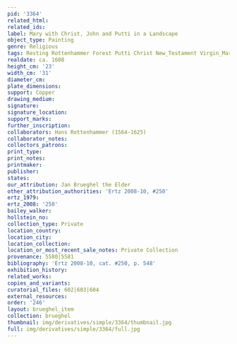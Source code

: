 ```yaml
---
pid: '3364'
related_html: 
related_ids: 
label: Mary with Christ, John and Putti in a Landscape
object_type: Painting
genre: Religious
tags: Resting Rottenhammer Forest Putti Christ New_Testament Virgin_Mary
realdate: ca. 1608
height_cm: '23'
width_cm: '31'
diameter_cm: 
plate_dimensions: 
support: Copper
drawing_medium: 
signature: 
signature_location: 
support_marks: 
further_inscription: 
collaborators: Hans Rottenhammer (1564-1625)
collaborator_notes: 
collectors_patrons: 
print_type: 
print_notes: 
printmaker: 
publisher: 
states: 
our_attribution: Jan Brueghel the Elder
other_attribution_authorities: 'Ertz 2008-10, #250'
ertz_1979: 
ertz_2008: '250'
bailey_walker: 
hollstein_no: 
collection_type: Private
location_country: 
location_city: 
location_collection: 
location_or_most_recent_sale_notes: Private Collection
provenance: 5580|5581
bibliography: 'Ertz 2008-10, cat. #250, p. 548'
exhibition_history: 
related_works: 
copies_and_variants: 
curatorial_files: 602|603|604
external_resources: 
order: '246'
layout: brueghel_item
collection: brueghel
thumbnail: img/derivatives/simple/3364/thumbnail.jpg
full: img/derivatives/simple/3364/full.jpg
---
```

